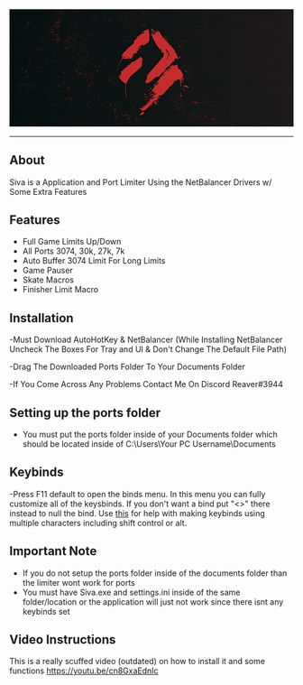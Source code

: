 <div align="center">
    <img src="./assets/banner.png" alt="Banner"/>
</div>

---

## About

Siva is a Application and Port Limiter Using the NetBalancer Drivers w/ Some Extra Features

## Features
- Full Game Limits Up/Down
- All Ports 3074, 30k, 27k, 7k
- Auto Buffer 3074 Limit For Long Limits
- Game Pauser
- Skate Macros
- Finisher Limit Macro

## Installation
-Must Download AutoHotKey & NetBalancer (While Installing NetBalancer Uncheck The Boxes For Tray and UI & Don't Change The Default File Path)

-Drag The Downloaded Ports Folder To Your Documents Folder

-If You Come Across Any Problems Contact Me On Discord Reaver#3944

## Setting up the ports folder
- You must put the ports folder inside of your Documents folder which should be located inside of C:\Users\Your PC Username\Documents

## Keybinds
-Press F11 default to open the binds menu. In this menu you can fully customize all of the keysbinds. If you don't want a bind put "<>" there instead to null the bind. Use [this](https://www.autohotkey.com/docs/KeyList.htm) for help with making keybinds using multiple characters including shift control or alt.
## Important Note
- If you do not setup the ports folder inside of the documents folder than the limiter wont work for ports 
- You must have Siva.exe and settings.ini inside of the same folder/location or the application will just not work since there isnt any keybinds set

## Video Instructions

This is a really scuffed video (outdated) on how to install it and some functions
https://youtu.be/cn8GxaEdnIc
